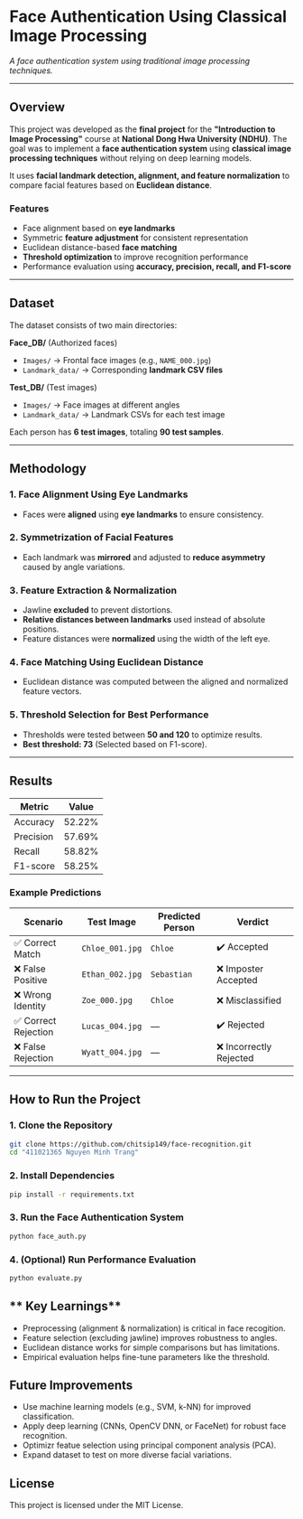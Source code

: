 # **Face Authentication Using Classical Image Processing**
*A face authentication system using traditional image processing techniques.*

---

## **Overview**
This project was developed as the **final project** for the **"Introduction to Image Processing"** course at **National Dong Hwa University (NDHU)**. The goal was to implement a **face authentication system** using **classical image processing techniques** without relying on deep learning models.  

It uses **facial landmark detection, alignment, and feature normalization** to compare facial features based on **Euclidean distance**.

### **Features**
- Face alignment based on **eye landmarks**  
- Symmetric **feature adjustment** for consistent representation  
- Euclidean distance-based **face matching**  
- **Threshold optimization** to improve recognition performance  
- Performance evaluation using **accuracy, precision, recall, and F1-score**

---

## **Dataset**
The dataset consists of two main directories:

 **Face_DB/** (Authorized faces)  
- `Images/` → Frontal face images (e.g., `NAME_000.jpg`)  
- `Landmark_data/` → Corresponding **landmark CSV files**  

 **Test_DB/** (Test images)  
- `Images/` → Face images at different angles  
- `Landmark_data/` → Landmark CSVs for each test image  

Each person has **6 test images**, totaling **90 test samples**.

---

## **Methodology**
### **1️. Face Alignment Using Eye Landmarks**
- Faces were **aligned** using **eye landmarks** to ensure consistency.

### **2️. Symmetrization of Facial Features**
- Each landmark was **mirrored** and adjusted to **reduce asymmetry** caused by angle variations.

### **3️. Feature Extraction & Normalization**
- Jawline **excluded** to prevent distortions.  
- **Relative distances between landmarks** used instead of absolute positions.  
- Feature distances were **normalized** using the width of the left eye.

### **4️. Face Matching Using Euclidean Distance**
- Euclidean distance was computed between the aligned and normalized feature vectors.

### **5️. Threshold Selection for Best Performance**
- Thresholds were tested between **50 and 120** to optimize results.  
- **Best threshold: 73** (Selected based on F1-score).

---

## **Results**
| Metric       | Value  |
|-------------|--------|
| Accuracy    | 52.22% |
| Precision   | 57.69% |
| Recall      | 58.82% |
| F1-score    | 58.25% |

### **Example Predictions**
| Scenario               | Test Image        | Predicted Person | Verdict |
|------------------------|------------------|------------------|---------|
| ✅ Correct Match       | `Chloe_001.jpg`  | `Chloe`          | ✔️ Accepted |
| ❌ False Positive      | `Ethan_002.jpg`  | `Sebastian`      | ❌ Imposter Accepted |
| ❌ Wrong Identity      | `Zoe_000.jpg`    | `Chloe`          | ❌ Misclassified |
| ✅ Correct Rejection  | `Lucas_004.jpg`  | —                | ✔️ Rejected |
| ❌ False Rejection    | `Wyatt_004.jpg`  | —                | ❌ Incorrectly Rejected |

---

## **How to Run the Project**
### **1️. Clone the Repository**
```bash
git clone https://github.com/chitsip149/face-recognition.git
cd "411021365 Nguyen Minh Trang"
```

### **2️. Install Dependencies**
```bash
pip install -r requirements.txt
```

### **3️. Run the Face Authentication System**
```bash
python face_auth.py
```

### **4️. (Optional) Run Performance Evaluation**
```bash
python evaluate.py
```

## ** Key Learnings**
- Preprocessing (alignment & normalization) is critical in face recogition.
- Feature selection (excluding jawline) improves robustness to angles.
- Euclidean distance works for simple comparisons but has limitations.
- Empirical evaluation helps fine-tune parameters like the threshold.


## **Future Improvements**
- Use machine learning models (e.g., SVM, k-NN) for improved classification.
- Apply deep learning (CNNs, OpenCV DNN, or FaceNet) for robust face recognition.
- Optimizr featue selection using principal component analysis (PCA).
- Expand dataset to test on more diverse facial variations.

## **License**
This project is licensed under the MIT License.
